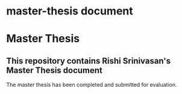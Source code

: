 # master-thesis document
<h1>Master Thesis</h1>
<h2>This repository contains Rishi Srinivasan's Master Thesis document</h2>

<p>The master thesis has been completed and submitted for evaluation.</p>
